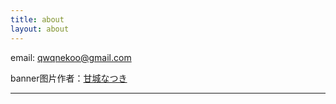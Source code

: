 ```yaml
---
title: about
layout: about
---
```


email: qwqnekoo@gmail.com

banner图片作者：[甘城なつき](https://x.com/amsrntk3)

---
